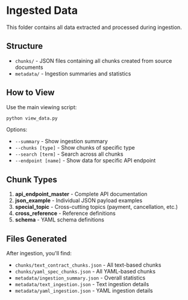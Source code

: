 # Ingested Data

This folder contains all data extracted and processed during ingestion.

## Structure

- `chunks/` - JSON files containing all chunks created from source documents
- `metadata/` - Ingestion summaries and statistics

## How to View

Use the main viewing script:
```bash
python view_data.py
```

Options:
- `--summary` - Show ingestion summary
- `--chunks [type]` - Show chunks of specific type
- `--search [term]` - Search across all chunks
- `--endpoint [name]` - Show data for specific API endpoint

## Chunk Types

1. **api_endpoint_master** - Complete API documentation
2. **json_example** - Individual JSON payload examples
3. **special_topic** - Cross-cutting topics (payment, cancellation, etc.)
4. **cross_reference** - Reference definitions
5. **schema** - YAML schema definitions

## Files Generated

After ingestion, you'll find:
- `chunks/text_contract_chunks.json` - All text-based chunks
- `chunks/yaml_spec_chunks.json` - All YAML-based chunks
- `metadata/ingestion_summary.json` - Overall statistics
- `metadata/text_ingestion.json` - Text ingestion details
- `metadata/yaml_ingestion.json` - YAML ingestion details